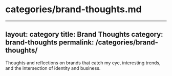 # categories/brand-thoughts.md
---
layout: category
title: Brand Thoughts
category: brand-thoughts
permalink: /categories/brand-thoughts/
---

Thoughts and reflections on brands that catch my eye, interesting trends, and the intersection of identity and business.